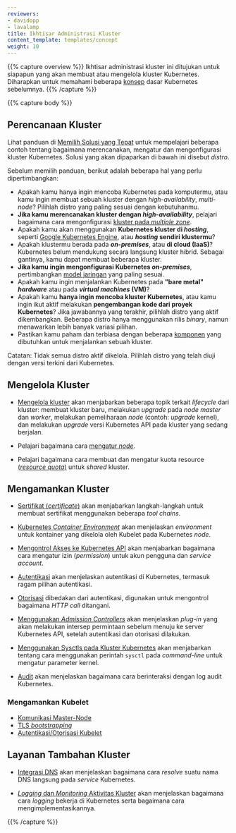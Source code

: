 ```yaml
---
reviewers:
- davidopp
- lavalamp
title: Ikhtisar Administrasi Kluster
content_template: templates/concept
weight: 10
---
```


{{% capture overview %}}
Ikhtisar administrasi kluster ini ditujukan untuk siapapun yang akan membuat atau mengelola kluster Kubernetes.
Diharapkan untuk memahami beberapa [konsep](/docs/concepts/) dasar Kubernetes sebelumnya.
{{% /capture %}}

{{% capture body %}}
## Perencanaan Kluster

Lihat panduan di [Memilih Solusi yang Tepat](/docs/setup/pick-right-solution) untuk mempelajari beberapa contoh tentang bagaimana merencanakan, mengatur dan mengonfigurasi kluster Kubernetes. Solusi yang akan dipaparkan di bawah ini disebut *distro*.

Sebelum memilih panduan, berikut adalah beberapa hal yang perlu dipertimbangkan:

 - Apakah kamu hanya ingin mencoba Kubernetes pada komputermu, atau kamu ingin membuat sebuah kluster dengan *high-availability*, *multi-node*? Pilihlah distro yang paling sesuai dengan kebutuhanmu.
 - **Jika kamu merencanakan kluster dengan _high-availability_**, pelajari bagaimana cara mengonfigurasi [kluster pada *multiple zone*](/docs/concepts/cluster-administration/federation/).
 - Apakah kamu akan menggunakan **Kubernetes kluster di _hosting_**, seperti [Google Kubernetes Engine](https://cloud.google.com/kubernetes-engine/), atau **_hosting_ sendiri klustermu**?
 - Apakah klustermu berada pada **_on-premises_**, atau **di cloud (IaaS)**? Kubernetes belum mendukung secara langsung kluster hibrid. Sebagai gantinya, kamu dapat membuat beberapa kluster.
 - **Jika kamu ingin mengonfigurasi Kubernetes _on-premises_**, pertimbangkan [model jaringan](/docs/concepts/cluster-administration/networking/) yang paling sesuai.
 - Apakah kamu ingin menjalankan Kubernetes pada **"bare metal" _hardware_** atau pada **_virtual machines_ (VM)**?
 - Apakah kamu **hanya ingin mencoba kluster Kubernetes**, atau kamu ingin ikut aktif melakukan **pengembangan kode dari proyek Kubernetes**? Jika jawabannya yang terakhir, pilihlah distro yang aktif dikembangkan. Beberapa distro hanya menggunakan rilis *binary*, namun menawarkan lebih banyak variasi pilihan.
 - Pastikan kamu paham dan terbiasa dengan beberapa [komponen](/docs/admin/cluster-components/) yang dibutuhkan untuk menjalankan sebuah kluster.

Catatan: Tidak semua distro aktif dikelola. Pilihlah distro yang telah diuji dengan versi terkini dari Kubernetes.

## Mengelola Kluster

* [Mengelola kluster](/docs/tasks/administer-cluster/cluster-management/) akan menjabarkan beberapa topik terkait *lifecycle* dari kluster: membuat kluster baru, melakukan *upgrade* pada *node master* dan *worker*, melakukan pemeliharaan *node* (contoh: *upgrade* kernel), dan melakukan *upgrade* versi Kubernetes API pada kluster yang sedang berjalan.

* Pelajari bagaimana cara [mengatur *node*](/docs/concepts/nodes/node/).

* Pelajari bagaimana cara membuat dan mengatur kuota resource [(*resource quota*)](/docs/concepts/policy/resource-quotas/) untuk *shared* kluster.

## Mengamankan Kluster

* [Sertifikat (*certificate*)](/docs/concepts/cluster-administration/certificates/) akan menjabarkan langkah-langkah untuk membuat sertifikat menggunakan beberapa *tool chains*.

* [Kubernetes *Container Environment*](/docs/concepts/containers/container-environment-variables/) akan menjelaskan *environment* untuk kontainer yang dikelola oleh Kubelet pada Kubernetes *node*.

* [Mengontrol Akses ke Kubernetes API](/docs/reference/access-authn-authz/controlling-access/) akan menjabarkan bagaimana cara mengatur izin (*permission*) untuk akun pengguna dan *service account*.

* [Autentikasi](/docs/reference/access-authn-authz/authentication/) akan menjelaskan autentikasi di Kubernetes, termasuk ragam pilihan autentikasi.

* [Otorisasi](/docs/reference/access-authn-authz/authorization/) dibedakan dari autentikasi, digunakan untuk mengontrol bagaimana *HTTP call* ditangani.

* [Menggunakan *Admission Controllers*](/docs/reference/access-authn-authz/admission-controllers/) akan menjelaskan *plug-in* yang akan melakukan intersep permintaan sebelum menuju ke server Kubernetes API, setelah autentikasi dan otorisasi dilakukan.

* [Menggunakan Sysctls pada Kluster Kubernetes](/docs/concepts/cluster-administration/sysctl-cluster/) akan menjabarkan tentang cara menggunakan perintah `sysctl` pada *command-line* untuk mengatur parameter kernel.

* [Audit](/docs/tasks/debug-application-cluster/audit/) akan menjelaskan bagaimana cara berinteraksi dengan log audit Kubernetes.

### Mengamankan Kubelet
  * [Komunikasi Master-Node](/docs/concepts/architecture/master-node-communication/)
  * [TLS *bootstrapping*](/docs/reference/command-line-tools-reference/kubelet-tls-bootstrapping/)
  * [Autentikasi/Otorisasi Kubelet](/docs/admin/kubelet-authentication-authorization/)

## Layanan Tambahan Kluster

* [Integrasi DNS](/docs/concepts/services-networking/dns-pod-service/) akan menjelaskan bagaimana cara *resolve* suatu nama DNS langsung pada *service* Kubernetes.

* [*Logging* dan *Monitoring* Aktivitas Kluster](/docs/concepts/cluster-administration/logging/) akan menjelaskan bagaimana cara *logging* bekerja di Kubernetes serta bagaimana cara mengimplementasikannya.

{{% /capture %}}


